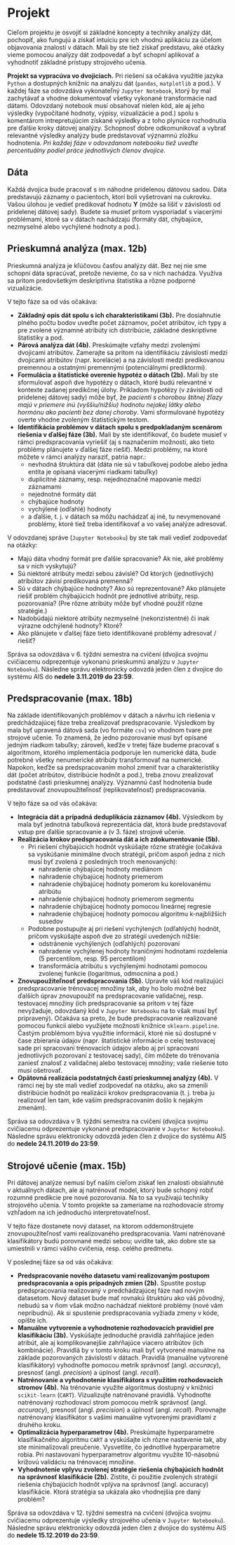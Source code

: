 # Projekt

Cieľom projektu je osvojiť si základné koncepty a techniky analýzy dát, pochopiť, ako fungujú a získať intuíciu pre ich vhodnú aplikáciu za účelom objavovania znalostí v dátach. Mali by ste tiež získať predstavu, aké otázky vieme pomocou analýzy dát zodpovedať a byť schopní aplikovať a vyhodnotiť základné prístupy strojového učenia.

**Projekt sa vypracúva vo dvojiciach.** Pri riešení sa očakáva využitie jazyka `Python` a dostupných knižníc na analýzu dát (`pandas`, `matplotlib` a pod.). V každej fáze sa odovzdáva vykonateľný `Jupyter Notebook`, ktorý by mal zachytávať a vhodne dokumentovať všetky vykonané transformácie nad dátami. Odovzdaný notebook musí obsahovať nielen kód, ale aj jeho výsledky (vypočítané hodnoty, výpisy, vizualizácie a pod.) spolu s komentárom intrepretujúcim získané výsledky a z toho plynúce rozhodnutia pre ďalšie kroky dátovej analýzy. Schopnosť dobre odkomunikovať a vybrať relevantné výsledky analýzy bude predstavovať významnú zložku hodnotenia. *Pri každej fáze v odovzdanom notebooku tiež uveďte percentuálny podiel práce jednotlivých členov dvojice.*

## Dáta

Každá dvojica bude pracovať s im náhodne pridelenou dátovou sadou. Dáta predstavujú záznamy o pacientoch, ktorí boli vyšetrovaní na cukrovku. Vašou úlohou je vedieť predikovať hodnotu **Y** (môže sa líšiť v závislosti od pridelenej dátovej sady). Budete sa musieť pritom vysporiadať s viacerými problémami, ktoré sa v dátach nachádzajú (formáty dát, chýbajúce, nezmyselné alebo vychýlené hodnoty a pod.).

## Prieskumná analýza (max. 12b)
Prieskumná analýza je kľúčovou časťou analýzy dát. Bez nej nie sme schopní dáta spracúvať, pretože nevieme, čo sa v nich nachádza. Využíva sa  pritom predovšetkým deskriptívna štatistika a rôzne podporné vizualizácie. 

V tejto fáze sa od vás očakáva:

- **Základný opis dát spolu s ich charakteristikami (3b).** Pre dosiahnutie plného počtu bodov uveďte počet záznamov, počet atribútov, ich typy a pre zvolené významné atribúty ich distribúcie, základné deskriptívne štatistiky a pod.
- **Párová analýza dát (4b).** Preskúmajte vzťahy medzi zvolenými dvojicami atribútov. Zamerajte sa pritom na identifikáciu závislostí medzi dvojicami atribútov (napr. korelácie) a na závislosti medzi predikovanou premennou a ostatnými premennými (potenciálnymi prediktormi).
- **Formulácia a štatistické overenie hypotéz o dátach (2b).** Mali by ste sformulovať aspoň dve hypotézy o dátach, ktoré budú relevantné v kontexte zadanej predikčnej úlohy. Príkladom hypotézy (v závislosti od pridelenej dátovej sady) môže byť, že *pacienti s chorobou štítnej žľazy majú v priemere inú (vyššiu/nižšiu) hodnotu nejakej látky alebo hormónu ako pacienti bez danej choroby*. Vami sformulované hypotézy overte vhodne zvoleným štatistickým testom.
- **Identifikácia problémov v dátach spolu s predpokladaným scenárom riešenia v ďalšej fáze (3b).** Mali by ste identifikovať, čo budete musieť v rámci predspracovania vyriešiť (aj s naznačením možností, ako tieto problémy plánujete v ďalšej fáze riešiť). Medzi problémy, na ktoré môžete v rámci analýzy naraziť, patria napr.: 
   - nevhodná štruktúra dát (dáta nie sú v tabuľkovej podobe alebo jedna entita je opísaná viacerými riadkami tabuľky)
   - duplicitné záznamy, resp. nejednoznačné mapovanie medzi záznamami
   - nejednotné formáty dát
   - chýbajúce hodnoty
   - vychýlené (odľahlé) hodnoty
   - a ďalšie, t. j. v dátach sa môžu nachádzať aj iné, tu nevymenované problémy, ktoré tiež treba identifikovať a vo vašej analýze adresovať.

V odovzdanej správe (`Jupyter Notebooku`) by ste tak mali vedieť zodpovedať na otázky:
- Majú dáta vhodný formát pre ďalšie spracovanie? Ak nie, aké problémy sa v nich vyskytujú?
- Sú niektoré atribúty medzi sebou závislé? Od ktorých (jednotlivých) atribútov závisí predikovaná premenná?
- Sú v dátach chýbajúce hodnoty? Ako sú reprezentované? Ako plánujete riešiť problém chýbajúcich hodnôt pre jednotlivé atribúty, resp. pozorovania? (Pre rôzne atribúty môže byť vhodné použiť rôzne stratégie.)
- Nadobúdajú niektoré atribúty nezmyselné (nekonzistentné) či inak výrazne odchýlené hodnoty? Ktoré?
- Ako plánujete v ďalšej fáze tieto identifikované problémy adresovať / riešiť?

Správa sa odovzdáva v 6. týždni semestra na cvičení (dvojica svojmu cvičiacemu odprezentuje vykonanú prieskumnú analýzu v `Jupyter Notebooku`). Následne správu elektronicky odovzdá jeden člen z  dvojice do systému AIS do **nedele 3.11.2019 do 23:59**.

## Predspracovanie (max. 18b)

Na základe identifikovaných problémov v dátach a návrhu ich riešenia v predchádzajúcej fáze treba zrealizovať predspracovanie. Výsledkom by mala byť upravená dátová sada (vo formáte `csv`) vo vhodnom tvare pre strojové učenie. To znamená, že jedno pozorovanie musí byť opísané jedným riadkom tabuľky; zároveň, keďže v tretej fáze budeme pracovať s algoritmom, ktorého implementácia podporuje len numerické dáta, bude potrebné všetky nenumerické atribúty transformovať na numerické. Napokon, keďže sa predspracovaním mohol zmeniť tvar a charakteristiky dát (počet atribútov, distribúcie hodnôt a pod.), treba znovu zrealizovať podstatné časti prieskumnej analýzy. Významnú časť hodnotenia bude predstavovať znovupoužiteľnosť (replikovateľnosť) predspracovania.

V tejto fáze sa od vás očakáva:
- **Integrácia dát a prípadná deduplikácia záznamov (4b).** Výsledkom by mala byť jednotná tabuľková reprezentácia dát, ktorá bude predstavovať vstup pre ďalšie spracovanie a (v 3. fáze) strojové učenie.
- **Realizácia krokov predspracovania dát a ich zdokumentovanie (5b).** 
  - Pri riešení chýbajúcich hodnôt vyskúšajte rôzne stratégie (očakáva sa vyskúšanie minimálne dvoch stratégií, pričom aspoň jedna z nich musí byť zvolená z posledných troch menovaných):
    - nahradenie chýbajúcej hodnoty mediánom
    - nahradenie chýbajúcej hodnoty priemerom
    - nahradenie chýbajúcej hodnoty pomerom ku korelovanému atribútu
    - nahradenie chýbajúcej hodnoty priemerom segmentu
    - nahradenie chýbajúcej hodnoty pomocou lineárnej regresie
    - nahradenie chýbajúcej hodnoty pomocou algoritmu k-najbližších susedov
  - Podobne postupujte aj pri riešení vychýlených (odľahlých) hodnôt, pričom vyskúšajte aspoň dve  zo stratégií uvedených nižšie:
    - odstránenie vychýlených (odľahlých) pozorovaní
    - nahradenie vychýlenej hodnoty hraničnými hodnotami rozdelenia (5 percentilom, resp. 95 percentilom)
    - transformácia atribútu s vychýlenými hodnotami pomocou zvolenej funkcie (logaritmus, odmocnina a pod.)
- **Znovupoužiteľnosť predspracovania (5b).** Upravte váš kód realizujúci predspracovanie trénovacej množiny tak, aby ho bolo možné bez ďalších úprav znovupoužiť na predspracovanie validačnej, resp. testovacej množiny (ich predspracovanie sa pritom v tej fáze nevyžaduje, odovzdaný kód v `Jupyter Notebooku` na to však musí byť pripravený). Očakáva sa preto, že bude predspracovanie realizované pomocou funkcií alebo využijete možnosti knižnice `sklearn.pipeline`. Častým problémom býva využitie informácií, ktoré nie sú dostupné v čase zbierania údajov (napr. štatistické informácie o celej testovacej sade pri spracovaní trénovacích údajov alebo aj pri spracovaní jednotlivých pozorovaní z testovacej sady), čím môžete do trénovania zaniesť znalosť z validačnej alebo testovacej množiny; vaše riešenie toto musí ošetrovať.
- **Opätovná realizácia podstatných častí prieskumnej analýzy (4b).** V rámci nej by ste mali vedieť zodpovedať na otázku, ako sa zmenili distribúcie hodnôt po realizácii krokov predspracovania (t. j. treba ju realizovať len tam, kde vaším predspracovaním došlo k nejakým zmenám).

Správa sa odovzdáva v 9. týždni semestra na cvičení (dvojica svojmu cvičiacemu odprezentuje vykonané predspracovanie v `Jupyter Notebooku`). Následne správu elektronicky odovzdá jeden člen z  dvojice do systému AIS do **nedele 24.11.2019 do 23:59**.

## Strojové učenie (max. 15b)

Pri dátovej analýze nemusí byť naším cieľom získať len znalosti obsiahnuté v aktuálnych dátach, ale aj natrénovať model, ktorý bude schopný robiť rozumné predikcie pre nové pozorovania. Na to sa využívajú techniky strojového učenia. V tomto projekte sa zameriame na rozhodovacie stromy vzhľadom na ich jednoduchú interpretovateľnosť.

V tejto fáze dostanete nový dataset, na ktorom oddemonštrujete znovupoužiteľnosť vami realizovaného predspracovania. Vami natrénované klasifikátory budú porovnané medzi sebou; uvidíte tak, ako dobre ste sa umiestnili v rámci vášho cvičenia, resp. celého predmetu.

V poslednej fáze sa od vás očakáva:
- **Predspracovanie nového datasetu vami realizovaným postupom predspracovania a opis prípadných zmien (2b).** Spustite postup predspracovania realizovaný v predchádzajúcej fáze nad novým datasetom. Nový dataset bude mať rovnakú štruktúru ako váš pôvodný, nebudú sa v ňom však možno nachádzať niektoré problémy (nové vám nepribudnú). Ak si spustenie predspracovania vyžiada zmeny v kóde, opíšte ich.
- **Manuálne vytvorenie a vyhodnotenie rozhodovacích pravidiel pre klasifikáciu (3b).** Vyskúšajte jednoduché pravidlá zahŕňajúce jeden atribút, ale aj komplikovanejšie zahŕňajúce viacero atribútov (ich kombinácie). Pravidlá by v tomto kroku mali byť vytvorené manuálne na základe pozorovaných závislostí v dátach. Pravidlá (manuálne vytvorené klasifikátory) vyhodnoťte pomocou metrík správnosť (angl. *accuracy*), presnosť (angl. *precision*) a úplnosť (angl. *recall*). 
- **Natrénovanie a vyhodnotenie klasifikátora s využitím rozhodovacích stromov (4b).** Na trénovanie využite algoritmus dostupný v knižnici `scikit-learn` (`CART`). Vizualizujte natrénované pravidlá. Vyhodnoťte natrénovaný rozhodovací strom pomocou metrík správnosť (angl. *accuracy*), presnosť (angl. *precision*) a úplnosť (angl. *recall*). Porovnajte natrénovaný klasifikátor s vašimi manuálne vytvorenými pravidlami z druhého kroku. 
- **Optimalizácia hyperparametrov (4b).** Preskúmajte hyperparametre klasifikačného algoritmu `CART` a vyskúšajte ich rôzne nastavenie tak, aby ste minimalizovali preučenie. Vysvetlite, čo jednotlivé hyperparametre robia. Pri nastavovaní hyperparametrov algoritmu využite 10-násobnú krížovú validáciu na trénovacej množine.
- **Vyhodnotenie vplyvu zvolenej stratégie riešenia chýbajúcich hodnôt na správnosť klasifikácie (2b).** Zistite, či použitie zvolených stratégií riešenia chýbajúcich hodnôt vplýva na správnosť (angl. accuracy) klasifikácie. Ktorá stratégia sa ukázala ako vhodnejšia pre daný problém?

Správa sa odovzdáva v 12. týždni semestra na cvičení (dvojica svojmu cvičiacemu odprezentuje výsledky strojového učenia v `Jupyter Notebooku`). Následne správu elektronicky odovzdá jeden člen z  dvojice do systému AIS do **nedele 15.12.2019 do 23:59**.
